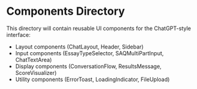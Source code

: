 # Components Directory

This directory will contain reusable UI components for the ChatGPT-style interface:

- Layout components (ChatLayout, Header, Sidebar)
- Input components (EssayTypeSelector, SAQMultiPartInput, ChatTextArea)
- Display components (ConversationFlow, ResultsMessage, ScoreVisualizer)
- Utility components (ErrorToast, LoadingIndicator, FileUpload)